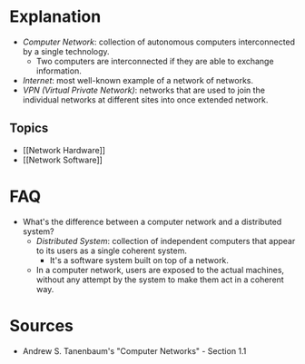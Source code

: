 # Explanation
- *Computer Network*: collection of autonomous computers interconnected by a single technology.
	- Two computers are interconnected if they are able to exchange information.
- *Internet*: most well-known example of a network of networks.
- *VPN (Virtual Private Network)*: networks that are used to join the individual networks at different sites into once extended network.

## Topics
- [[Network Hardware]]
- [[Network Software]]

# FAQ
- What's the difference between a computer network and a distributed system?
	- *Distributed System*: collection of independent computers that appear to its users as a single coherent system.
		- It's a software system built on top of a network.
	- In a computer network, users are exposed to the actual machines, without any attempt by the system to make them act in a coherent way.

# Sources
- Andrew S. Tanenbaum's "Computer Networks" - Section 1.1
